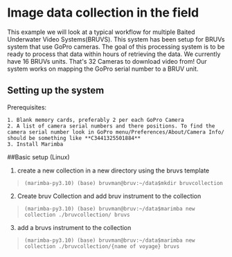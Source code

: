 # Image data collection in the field

This example we will look at a typical workflow for multiple Baited Underwater Video Systems(BRUVS). This system has been setup for BRUVs system that use GoPro cameras. The goal of this processing system is to be ready to process that data within hours of retrieving the data. We currently have 16 BRUVs units. That's 32 Cameras to download video from! Our system works on mapping the GoPro serial number to a BRUV unit.

## Setting up the system

Prerequisites:

    1. Blank memory cards, preferably 2 per each GoPro Camera
    2. A list of camera serial numbers and there positions. To find the camera serial number look in GoPro menu/Preferences/About/Camera Info/ should be something like **C3441325501884**
    3. Install Marimba

##Basic setup (Linux)

1. create a new collection in a new directory using the bruvs template 

>```console
>(marimba-py3.10) (base) bruvman@bruv:~/data$mkdir bruvcollection 
>```

2. Create bruv Collection and add bruv instrument to the collection 


>```console
>(marimba-py3.10) (base) bruvman@bruv:~/data$marimba new collection ./bruvcollection/ bruvs
>```

3. add a bruvs instrument to the collection 


>```console
>(marimba-py3.10) (base) bruvman@bruv:~/data$marimba new collection ./bruvcollection/{name of voyage} bruvs
>```

